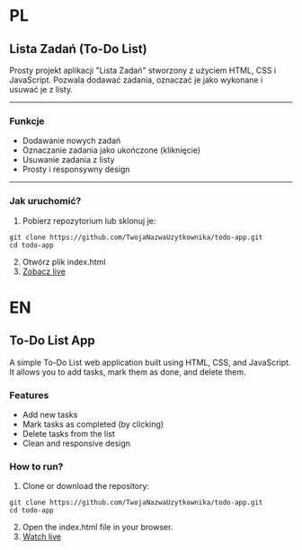 # PL

## Lista Zadań (To-Do List)

Prosty projekt aplikacji "Lista Zadań" stworzony z użyciem HTML, CSS i JavaScript. Pozwala dodawać zadania, oznaczać je jako wykonane i usuwać je z listy.

---

### Funkcje

- Dodawanie nowych zadań
- Oznaczanie zadania jako ukończone (kliknięcie)
- Usuwanie zadania z listy
- Prosty i responsywny design

---

### Jak uruchomić?

1. Pobierz repozytorium lub sklonuj je:
```
git clone https://github.com/TwojaNazwaUzytkownika/todo-app.git
cd todo-app
```
2. Otwórz plik index.html
3. [Zobacz live](https://chorobcia09.github.io/to-do-app/)

# EN

## To-Do List App
A simple To-Do List web application built using HTML, CSS, and JavaScript. It allows you to add tasks, mark them as done, and delete them.

### Features

- Add new tasks
- Mark tasks as completed (by clicking)
- Delete tasks from the list
- Clean and responsive design

### How to run? 

1. Clone or download the repository:
```
git clone https://github.com/TwojaNazwaUzytkownika/todo-app.git
cd todo-app
```
2. Open the index.html file in your browser.
3. [Watch live](https://chorobcia09.github.io/to-do-app/)
